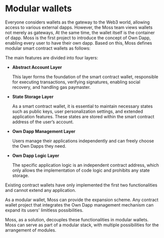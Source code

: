 # Modular wallets

Everyone considers wallets as the gateway to the Web3 world, allowing access to various external dapps. However, the Moss team views wallets not merely as gateways, At the same time, the wallet itself is the container of dapp. Moss is the first project to introduce the concept of Own Dapp, enabling every user to have their own dapp. Based on this, Moss defines modular smart contract wallets as follows:

The main features are divided into four layers:

*   **Abstract Account Layer**

    This layer forms the foundation of the smart contract wallet, responsible for executing transactions, verifying signatures, enabling social recovery, and handling gas paymaster.
*   **State Storage Layer**

    As a smart contract wallet, it is essential to maintain necessary states such as public keys, user personalization settings, and extended application features. These states are stored within the smart contract address of the user’s account.
*   **Own Dapp Management Layer**

    Users manage their applications independently and can freely choose the Own Dapps they need.
*   **Own Dapp Logic Layer**

    The specific application logic is an independent contract address, which only allows the implementation of code logic and prohibits any state storage.

Existing contract wallets have only implemented the first two functionalities and cannot extend any application.

As a modular wallet, Moss can provide the expansion scheme. Any contract wallet project that integrates the Own Dapp management mechanism can expand its users' limitless possibilities.

Moss, as a solution, decouples these functionalities in modular wallets. Moss can serve as part of a modular stack, with multiple possibilities for the arrangement of modules.
